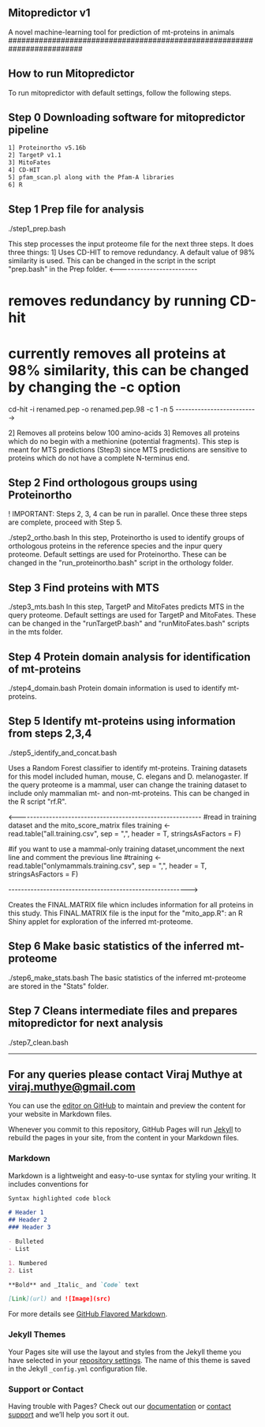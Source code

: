 ## Mitopredictor v1 
A novel machine-learning tool for prediction of mt-proteins in animals
#########################################################################

## How to run Mitopredictor

To run mitopredictor with default settings, follow the following steps.

## Step 0 Downloading software for mitopredictor pipeline
```markdown
1] Proteinortho v5.16b
2] TargetP v1.1
3] MitoFates
4] CD-HIT
5] pfam_scan.pl along with the Pfam-A libraries
6] R
```
## Step 1 Prep file for analysis

./step1_prep.bash

This step processes the input proteome file for the next three steps. 
It does three things:
1] Uses CD-HIT to remove redundancy. A default value of 98% similarity is used.
This can be changed in the script in the script "prep.bash" in the Prep folder.
<-------------------------
# removes redundancy by running CD-hit
# currently removes all proteins at 98% similarity, this can be changed by changing the -c option
cd-hit -i renamed.pep -o renamed.pep.98 -c 1 -n 5
-------------------------->

2] Removes all proteins below 100 amino-acids
3] Removes all proteins which do no begin with a methionine (potential fragments). This step is meant for MTS predictions (Step3) since MTS predictions are sensitive to proteins which do not have a complete N-terminus end.


## Step 2 Find orthologous groups using Proteinortho


! IMPORTANT: Steps 2, 3, 4 can be run in parallel. Once these three steps are complete, proceed with Step 5.


./step2_ortho.bash
In this step, Proteinortho is used to identify groups of orthologous proteins in the reference species and the inpur query proteome.
Default settings are used for Proteinortho. These can be changed in the "run_proteinortho.bash" script in the orthology folder.


## Step 3 Find proteins with MTS

./step3_mts.bash
In this step, TargetP and MitoFates predicts MTS in the query proteome.
Default settings are used for TargetP and MitoFates. These can be changed in the "runTargetP.bash" and "runMitoFates.bash" scripts in the mts folder.


## Step 4 Protein domain analysis for identification of mt-proteins


./step4_domain.bash
Protein domain information is used to identify mt-proteins.


## Step 5 Identify mt-proteins using information from steps 2,3,4

./step5_identify_and_concat.bash

Uses a Random Forest classifier to identify mt-proteins.
Training datasets for this model included human, mouse, C. elegans and D. melanogaster. If the query proteome is a mammal, user can change the training dataset to include only mammalian mt- and non-mt-proteins. This can be changed in the R script "rf.R".

<----------------------------------------------------------
#read in training dataset and the mito_score_matrix files
training <- read.table("all.training.csv", sep = ",", header = T, stringsAsFactors = F)

#if you want to use a mammal-only training dataset,uncomment the next line and comment the previous line
#training <- read.table("onlymammals.training.csv", sep = ",", header = T, stringsAsFactors = F)

--------------------------------------------------------->

Creates the FINAL.MATRIX file whicn includes information for all proteins in this study.
This FINAL.MATRIX file is the input for the "mito_app.R": an R Shiny applet for exploration of the inferred mt-proteome.

## Step 6 Make basic statistics of the inferred mt-proteome

./step6_make_stats.bash
The basic statistics of the inferred mt-proteome are stored in the "Stats" folder.

## Step 7 Cleans intermediate files and prepares mitopredictor for next analysis

./step7_clean.bash


---------------------------------------------------------------------
For any queries please contact Viraj Muthye at viraj.muthye@gmail.com
---------------------------------------------------------------------
























You can use the [editor on GitHub](https://github.com/virajmuthye/mitopredictor/edit/master/README.md) to maintain and preview the content for your website in Markdown files.

Whenever you commit to this repository, GitHub Pages will run [Jekyll](https://jekyllrb.com/) to rebuild the pages in your site, from the content in your Markdown files.

### Markdown

Markdown is a lightweight and easy-to-use syntax for styling your writing. It includes conventions for

```markdown
Syntax highlighted code block

# Header 1
## Header 2
### Header 3

- Bulleted
- List

1. Numbered
2. List

**Bold** and _Italic_ and `Code` text

[Link](url) and ![Image](src)
```

For more details see [GitHub Flavored Markdown](https://guides.github.com/features/mastering-markdown/).

### Jekyll Themes

Your Pages site will use the layout and styles from the Jekyll theme you have selected in your [repository settings](https://github.com/virajmuthye/mitopredictor/settings). The name of this theme is saved in the Jekyll `_config.yml` configuration file.

### Support or Contact

Having trouble with Pages? Check out our [documentation](https://help.github.com/categories/github-pages-basics/) or [contact support](https://github.com/contact) and we’ll help you sort it out.
